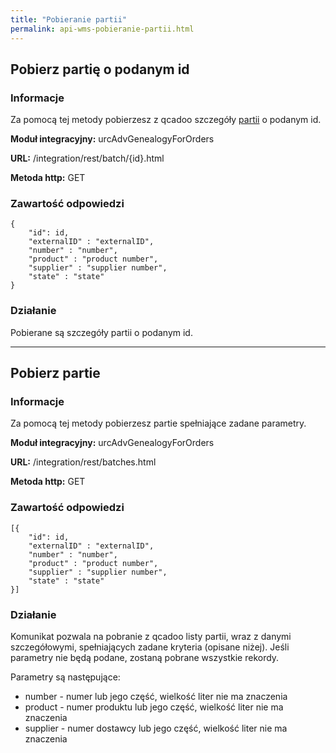 ```yaml
---
title: "Pobieranie partii"
permalink: api-wms-pobieranie-partii.html
---
```


## Pobierz partię o podanym id

### Informacje

Za pomocą tej metody pobierzesz z qcadoo szczegóły [partii](/jak-dodac-numery-partii) o podanym id.

  **Moduł integracyjny:** urcAdvGenealogyForOrders

  **URL:** /integration/rest/batch/{id}.html

  **Metoda http:** GET


### Zawartość odpowiedzi
~~~~~~~~
{
    "id": id,
    "externalID" : "externalID",
    "number" : "number",
    "product" : "product number",
    "supplier" : "supplier number",
    "state" : "state"
}  
~~~~~~~~

### Działanie
Pobierane są szczegóły partii o podanym id.

---

## Pobierz partie

### Informacje

Za pomocą tej metody pobierzesz partie spełniające zadane parametry.

**Moduł integracyjny:** urcAdvGenealogyForOrders

**URL:** /integration/rest/batches.html

**Metoda http:** GET


### Zawartość odpowiedzi
~~~~~~~~
[{
    "id": id,
    "externalID" : "externalID",
    "number" : "number",
    "product" : "product number",
    "supplier" : "supplier number",
    "state" : "state"
}]  
~~~~~~~~

### Działanie
Komunikat pozwala na pobranie z qcadoo listy partii, wraz z danymi szczegółowymi, spełniających zadane kryteria (opisane niżej). Jeśli parametry nie będą podane, zostaną pobrane wszystkie rekordy.

Parametry są następujące:
- number - numer lub jego część, wielkość liter nie ma znaczenia
- product - numer produktu lub jego część, wielkość liter nie ma znaczenia
- supplier - numer dostawcy lub jego część, wielkość liter nie ma znaczenia